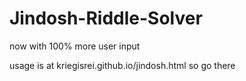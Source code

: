 # Jindosh-Riddle-Solver
now with 100% more user input

usage is at kriegisrei.github.io/jindosh.html so go there
